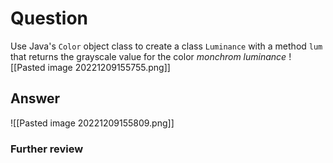 # Question
Use Java's `Color` object class to create a class `Luminance` with a method `lum` that returns the grayscale value for the color *monchrom luminance*
![[Pasted image 20221209155755.png]]
## Answer
![[Pasted image 20221209155809.png]]
### Further review
